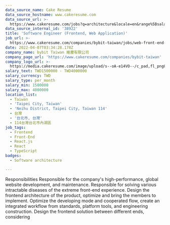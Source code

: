 ```yaml
---
data_source_name: Cake Resume
data_source_hostname: www.cakeresume.com
data_source_url: >-
  https://www.cakeresume.com/jobs?q=architecture&locale=en&range%5Bsalary_range%5D%5Bmin%5D=1000000&page=4
data_source_internal_id: '38922'
title: 'Software Engineer (Frontend, Web Application)'
job_url: >-
  https://www.cakeresume.com/companies/bybit-taiwan/jobs/web-front-end-engineer-53f505
date: 2022-04-07T03:34:28.178Z
company_name: bybit Taiwan 維塵有限公司
company_page_url: 'https://www.cakeresume.com/companies/bybit-taiwan'
company_logo_url: >-
  https://media.cakeresume.com/image/upload/s--oA-e14VO--/c_pad,fl_png8,h_200,w_200/v1649301444/h8g3b381jzu7chk62ya4.png
salary_text: TWD1500000 - TWD4000000
salary_currency: TWD
salary_type: per_month
salary_min: 1500000
salary_max: 4000000
location_list:
  - Taiwan
  - 'Taipei City, Taiwan'
  - 'Neihu District, Taipei City, Taiwan 114'
  - 台灣
  - '台北市, 台灣'
  - 114台灣台北市內湖區
job_tags:
  - Frontend
  - Front-End
  - React.js
  - React
  - TypeScript
badges:
  - Software architecture

---
```


Responsibilities Responsible for the company's high-performance, global website development, and maintenance. Responsible for solving various intractable diseases of the extreme front-end experience. Design the frontend architecture of the product, optimize and bring the members to implement. Optimize the developing mode and cooperated flow, create an integrated workflow from standards, platform tools, and engineering construction. Design the frontend solution between different ends, considering